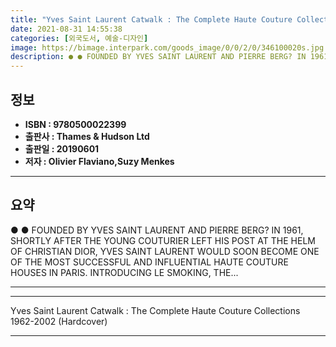 ```yaml
---
title: "Yves Saint Laurent Catwalk : The Complete Haute Couture Collections 1962-2002 (Hardcover)"
date: 2021-08-31 14:55:38
categories: [외국도서, 예술-디자인]
image: https://bimage.interpark.com/goods_image/0/0/2/0/346100020s.jpg
description: ● ● FOUNDED BY YVES SAINT LAURENT AND PIERRE BERG? IN 1961, SHORTLY AFTER THE YOUNG COUTURIER LEFT HIS POST AT THE HELM OF CHRISTIAN DIOR, YVES SAINT LAURENT
---
```


## **정보**

- **ISBN : 9780500022399**
- **출판사 : Thames & Hudson Ltd**
- **출판일 : 20190601**
- **저자 : Olivier Flaviano,Suzy Menkes**

------



## **요약**

●  ●  FOUNDED BY YVES SAINT LAURENT AND PIERRE BERG? IN 1961, SHORTLY AFTER THE YOUNG COUTURIER LEFT HIS POST AT THE HELM OF CHRISTIAN DIOR, YVES SAINT LAURENT WOULD SOON BECOME ONE OF THE MOST SUCCESSFUL AND INFLUENTIAL HAUTE COUTURE HOUSES IN PARIS. INTRODUCING LE SMOKING, THE... 

------



------


Yves Saint Laurent Catwalk : The Complete Haute Couture Collections 1962-2002 (Hardcover) 

------


